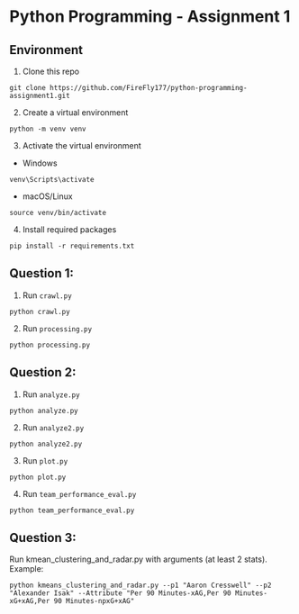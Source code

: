 # Python Programming - Assignment 1

## Environment
1. Clone this repo
```
git clone https://github.com/FireFly177/python-programming-assignment1.git
```
2. Create a virtual environment
```
python -m venv venv
```
3. Activate the virtual environment
- Windows
```
venv\Scripts\activate
```
- macOS/Linux
```
source venv/bin/activate
```
4. Install required packages
```
pip install -r requirements.txt
```

## Question 1:
1. Run `crawl.py`
```
python crawl.py
```
2. Run `processing.py`

```
python processing.py
```

## Question 2:
1. Run `analyze.py`

```
python analyze.py
```
2. Run `analyze2.py`

```
python analyze2.py
```
3. Run `plot.py`

```
python plot.py
```
4. Run `team_performance_eval.py`

```
python team_performance_eval.py
```


## Question 3:
Run kmean_clustering_and_radar.py with arguments (at least 2 stats). Example:

```
python kmeans_clustering_and_radar.py --p1 "Aaron Cresswell" --p2 
"Alexander Isak" --Attribute "Per 90 Minutes-xAG,Per 90 Minutes-xG+xAG,Per 90 Minutes-npxG+xAG"
```